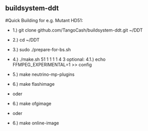 ## buildsystem-ddt

#Quick Building for e.g. Mutant HD51:

- 1.) git clone github.com/TangoCash/buildsystem-ddt.git ~/DDT
- 2.) cd ~/DDT
- 3.) sudo ./prepare-for-bs.sh
- 4.) ./make.sh 51 1 1 1 1 4 3
		optional:
		4.1.) echo FFMPEG_EXPERIMENTAL=1 >> config
- 5.) make neutrino-mp-plugins

- 6.) make flashimage
- oder
- 6.) make ofgimage
- oder
- 6.) make online-image 
